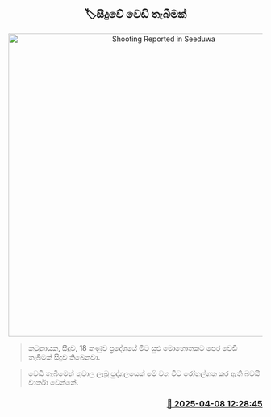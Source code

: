 <p align='center'><b><h2 align='center' title='Shooting Reported in Seeduwa'>🏷සීදුවේ වෙඩි තැබීමක්</h2></b></p>
<p align='center'><img src='https://helakuru.sgp1.cdn.digitaloceanspaces.com/esana/images/lib/crime-death.jpg' width='600' alt='Shooting Reported in Seeduwa'></p>

> කටුනායක, සීදුව, 18 කණුව ප්‍රදේශයේ මීට සුළු මොහොතකට පෙර වෙඩි තැබීමක් සිදුව තිබෙනවා.

> වෙඩි තැබීමෙන් තුවාල ලැබූ පුද්ගලයෙක් මේ වන විට රෝහල්ගත කර ඇති බවයි වාර්තා වෙන්නේ.



<h3 align='right'><a href='https://www.helakuru.lk/esana/p/109075/'>📅 2025-04-08 12:28:45</a></h3>
